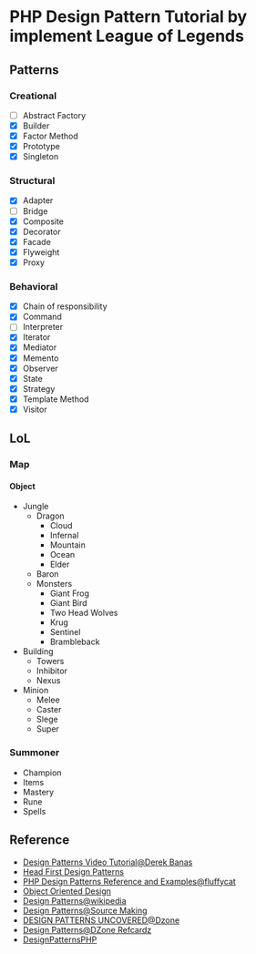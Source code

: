 # PHP Design Pattern Tutorial by implement League of Legends

## Patterns

### Creational

* [ ] Abstract Factory
* [x] Builder
* [x] Factor Method
* [x] Prototype
* [x] Singleton

### Structural

* [x] Adapter
* [ ] Bridge
* [x] Composite
* [x] Decorator
* [x] Facade
* [x] Flyweight
* [x] Proxy

### Behavioral

* [x] Chain of responsibility
* [x] Command
* [ ] Interpreter
* [x] Iterator
* [x] Mediator
* [x] Memento
* [x] Observer
* [x] State
* [x] Strategy
* [x] Template Method
* [x] Visitor

## LoL

### Map

#### Object

* Jungle
  * Dragon
    * Cloud
    * Infernal
    * Mountain
    * Ocean
    * Elder
  * Baron
  * Monsters
    * Giant Frog
    * Giant Bird
    * Two Head Wolves
    * Krug
    * Sentinel
    * Brambleback
* Building
  * Towers
  * Inhibitor
  * Nexus
* Minion
  * Melee
  * Caster
  * Slege
  * Super

### Summoner

* Champion
* Items
* Mastery
* Rune
* Spells

## Reference

* [Design Patterns Video Tutorial@Derek Banas](https://www.youtube.com/playlist?list=PLF206E906175C7E07)
* [Head First Design Patterns](http://shop.oreilly.com/product/9780596007126.do)
* [PHP Design Patterns Reference and Examples@fluffycat](http://www.fluffycat.com/PHP-Design-Patterns/)
* [Object Oriented Design](http://www.oodesign.com/flyweight-pattern.html)
* [Design Patterns@wikipedia](https://en.wikipedia.org/wiki/Design_Patterns)
* [Design Patterns@Source Making](https://sourcemaking.com/design_patterns)
* [DESIGN PATTERNS UNCOVERED@Dzone](https://dzone.com/articles/design-patterns-uncovered)
* [Design Patterns@DZone Refcardz](https://dzone.com/refcardz/design-patterns)
* [DesignPatternsPHP](http://designpatternsphp.readthedocs.io/en/latest/README.html)